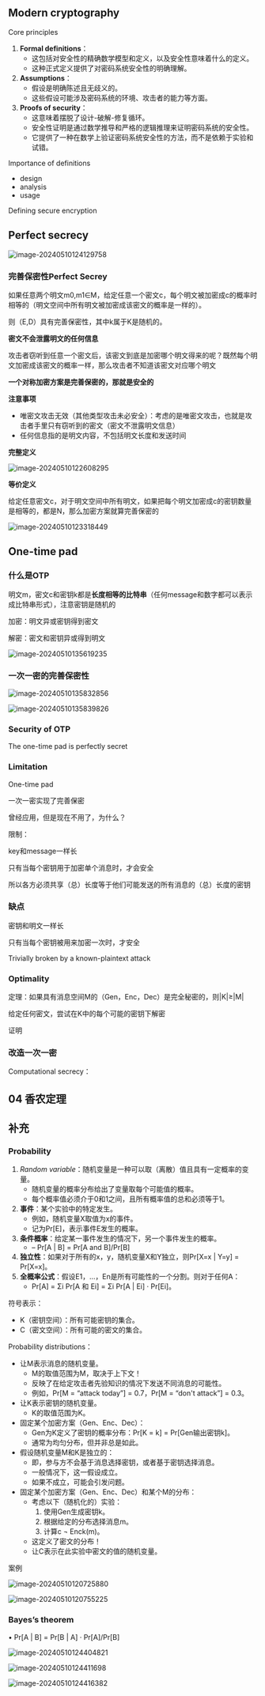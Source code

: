 ## Modern cryptography

Core principles

1. **Formal definitions**：
   - 这包括对安全性的精确数学模型和定义，以及安全性意味着什么的定义。
   - 这种正式定义提供了对密码系统安全性的明确理解。
2. **Assumptions**：
   - 假设是明确陈述且无歧义的。
   - 这些假设可能涉及密码系统的环境、攻击者的能力等方面。
3. **Proofs of security**：
   - 这意味着摆脱了设计-破解-修复循环。
   - 安全性证明是通过数学推导和严格的逻辑推理来证明密码系统的安全性。
   - 它提供了一种在数学上验证密码系统安全性的方法，而不是依赖于实验和试错。



Importance of definitions

- design
- analysis
- usage



Defining secure encryption

## Perfect secrecy

![image-20240510124129758](assets\image-20240510124129758.png)

### 完善保密性Perfect Secrey

如果任意两个明文m0,m1∈M，给定任意一个密文c，每个明文被加密成c的概率时相等的（明文空间中所有明文被加密成该密文的概率是一样的）。

则（E,D）具有完善保密性，其中k属于K是随机的。



**密文不会泄露明文的任何信息**

攻击者窃听到任意一个密文后，该密文到底是加密哪个明文得来的呢？既然每个明文加密成该密文的概率一样，那么攻击者不知道该密文对应哪个明文



**一个对称加密方案是完善保密的，那就是安全的**



**注意事项**

- 唯密文攻击无效（其他类型攻击未必安全）：考虑的是唯密文攻击，也就是攻击者手里只有窃听到的密文（密文不泄露明文信息）
- 任何信息指的是明文内容，不包括明文长度和发送时间

**完整定义**

![image-20240510122608295](assets\image-20240510122608295.png)



**等价定义**

给定任意密文c，对于明文空间中所有明文，如果把每个明文加密成c的密钥数量是相等的，都是N，那么加密方案就算完善保密的

![image-20240510123318449](assets\image-20240510123318449.png)





## One-time pad

### 什么是OTP

明文m，密文c和密钥k都是**长度相等的比特串**（任何message和数字都可以表示成比特串形式），注意密钥是随机的

加密：明文异或密钥得到密文

解密：密文和密钥异或得到明文

![image-20240510135619235](assets\image-20240510135619235.png)

### 一次一密的完善保密性

![image-20240510135832856](assets\image-20240510135832856.png)

![image-20240510135839826](assets\image-20240510135839826.png)

### Security of OTP

The one-time pad is perfectly secret 

### Limitation

One-time pad

一次一密实现了完善保密

曾经应用，但是现在不用了，为什么？



限制：

key和message一样长

只有当每个密钥用于加密单个消息时，才会安全

所以各方必须共享（总）长度等于他们可能发送的所有消息的（总）长度的密钥

### 缺点

密钥和明文一样长

只有当每个密钥被用来加密一次时，才安全

Trivially broken by a known-plaintext attack

### Optimality

定理：如果具有消息空间M的（Gen，Enc，Dec）是完全秘密的，则|K|≥|M|

给定任何密文，尝试在K中的每个可能的密钥下解密

证明

### 改造一次一密

Computational secrecy：



## 04 香农定理

## 补充

### Probability

1. *Random variable*：随机变量是一种可以取（离散）值且具有一定概率的变量。
   - 随机变量的概率分布给出了变量取每个可能值的概率。
   - 每个概率值必须介于0和1之间，且所有概率值的总和必须等于1。
2. **事件**：某个实验中的特定发生。
   - 例如，随机变量X取值为x的事件。
   - 记为Pr[E]，表示事件E发生的概率。
3. **条件概率**：给定某一事件发生的情况下，另一个事件发生的概率。
   - – Pr[A | B] = Pr[A and B]/Pr[B]
4. **独立性**：如果对于所有的x，y，随机变量X和Y独立，则Pr[X=x | Y=y] = Pr[X=x]。
5. **全概率公式**：假设E1，…，En是所有可能性的一个分割。则对于任何A：
   - Pr[A] = Σi Pr[A 和 Ei] = Σi Pr[A | Ei] · Pr[Ei]。

符号表示：

- K（密钥空间）：所有可能密钥的集合。
- C（密文空间）：所有可能的密文的集合。

Probability distributions：

- 让M表示消息的随机变量。
  - M的取值范围为M，取决于上下文！
  - 反映了在给定攻击者先验知识的情况下发送不同消息的可能性。
  - 例如，Pr[M = “attack today”] = 0.7，Pr[M = “don't attack”] = 0.3。
- 让K表示密钥的随机变量。
  - K的取值范围为K。
- 固定某个加密方案（Gen、Enc、Dec）：
  - Gen为K定义了密钥的概率分布：Pr[K = k] = Pr[Gen输出密钥k]。
  - 通常为均匀分布，但并非总是如此。
- 假设随机变量M和K是独立的：
  - 即，参与方不会基于消息选择密钥，或者基于密钥选择消息。
  - 一般情况下，这一假设成立。
  - 如果不成立，可能会引发问题。
- 固定某个加密方案（Gen、Enc、Dec）和某个M的分布：
  - 考虑以下（随机化的）实验：
    1. 使用Gen生成密钥k。
    2. 根据给定的分布选择消息m。
    3. 计算c ¬ Enck(m)。
  - 这定义了密文的分布！
  - 让C表示在此实验中密文的值的随机变量。



案例

![image-20240510120725880](assets\image-20240510120725880.png)

![image-20240510120755225](assets\image-20240510120755225.png)

### Bayes’s theorem

• Pr[A | B] = Pr[B | A] · Pr[A]/Pr[B]

![image-20240510124404821](assets\image-20240510124404821.png)

![image-20240510124411698](assets\image-20240510124411698.png)

![image-20240510124416382](assets\image-20240510124416382.png)